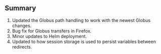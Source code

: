 ## Summary

1. Updated the Globus path handling to work with the newest Globus changes.
2. Bug fix for Globus transfers in Firefox.
3. Minor updates to Helm deployment.
4. Updated to how session storage is used to persist variables between redirects.
